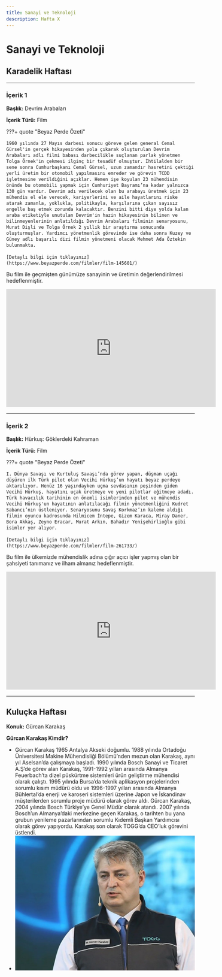 ```yaml
---
title: Sanayi ve Teknoloji
description: Hafta X
---
```


# **Sanayi ve Teknoloji**

## Karadelik Haftası

---

### İçerik 1

**Başlık:** Devrim Arabaları

**İçerik Türü:** Film

???+ quote "Beyaz Perde Özeti"

    1960 yılında 27 Mayıs darbesi sonucu göreve gelen general Cemal Gürsel'in gerçek hikayesinden yola çıkarak oluşturulan Devrim Arabaları adlı filmi babası darbecilikle suçlanan parlak yönetmen Tolga Örnek'in çekmesi ilginç bir tesadüf olmuştur. İhtilalden bir sene sonra Cumhurbaşkanı Cemal Gürsel, uzun zamandır hasretini çektiği yerli üretim bir otomobil yapılmasını emreder ve görevin TCDD işletmesine verildiğini açıklar. Hemen işe koyulan 23 mühendisin önünde bu otomobili yapmak için Cumhuriyet Bayramı’na kadar yalnızca 130 gün vardır. Devrim adı verilecek olan bu arabayı üretmek için 23 mühendis el ele verecek, kariyerlerini ve aile hayatlarını riske atarak zamanla, yoklukla, politikayla, karşılarına çıkan sayısız engelle baş etmek zorunda kalacaktır. Benzini bitti diye yolda kalan araba etiketiyle unutulan Devrim'in hazin hikayesinin bilinen ve bilinmeyenlerinin anlatıldığı Devrim Arabaları filminin senaryosunu, Murat Dişli ve Tolga Örnek 2 yıllık bir araştırma sonucunda oluşturmuşlar. Yardımcı yönetmenlik görevinde ise daha sonra Kuzey ve Güney adlı başarılı dizi filmin yönetmeni olacak Mehmet Ada Öztekin bulunmakta.

    [Detaylı bilgi için tıklayınız](https://www.beyazperde.com/filmler/film-145601/)

Bu film ile geçmişten günümüze sanayinin ve üretimin değerlendirilmesi hedeflenmiştir.

<iframe width="560" height="315" src="https://www.youtube.com/embed/1pExvMoeJjk?si=jVMdDdob1uQ9siwJ" title="YouTube video player" frameborder="0" allow="accelerometer; autoplay; clipboard-write; encrypted-media; gyroscope; picture-in-picture; web-share" referrerpolicy="strict-origin-when-cross-origin" allowfullscreen></iframe>

---

### İçerik 2

**Başlık:** Hürkuş: Göklerdeki Kahraman

**İçerik Türü:** Film

???+ quote "Beyaz Perde Özeti"

    I. Dünya Savaşı ve Kurtuluş Savaşı’nda görev yapan, düşman uçağı düşüren ilk Türk pilot olan Vecihi Hürkuş’un hayatı beyaz perdeye aktarılıyor. Henüz 16 yaşındayken uçma sevdasının peşinden giden Vecihi Hürkuş, hayatını uçak üretmeye ve yeni pilotlar eğitmeye adadı.  Türk havacılık tarihinin en önemli isimlerinden pilot ve mühendis Vecihi Hürkuş'un hayatının anlatılacağı filmin yönetmenliğini Kudret Sabancı’nın üstleniyor. Senaryosunu Savaş Korkmaz’ın kaleme aldığı filmin oyuncu kadrosunda Hilmicem İntepe, Gizem Karaca, Miray Daner, Bora Akkaş, Zeyno Eracar, Murat Arkın, Bahadır Yenişehirlioğlu gibi isimler yer alıyor.

    [Detaylı bilgi için tıklayınız](https://www.beyazperde.com/filmler/film-261733/)

Bu film ile ülkemizde mühendislik adına çığır açıcı işler yapmış olan bir şahsiyeti tanımanız ve ilham almanız hedeflenmiştir.

<iframe width="560" height="315" src="https://www.youtube.com/embed/5EFM18YFsWI?si=68qDGt5gA0x75DBD" title="YouTube video player" frameborder="0" allow="accelerometer; autoplay; clipboard-write; encrypted-media; gyroscope; picture-in-picture; web-share" referrerpolicy="strict-origin-when-cross-origin" allowfullscreen></iframe>

---

## Kuluçka Haftası

**Konuk:** Gürcan Karakaş

**Gürcan Karakaş Kimdir?**

<div class="grid cards" markdown>

- Gürcan Karakaş 1965 Antalya Akseki doğumlu. 1988 yılında Ortadoğu Üniversitesi Makine Mühendisliği Bölümü’nden mezun olan Karakaş, aynı yıl Aselsan’da çalışmaya başladı. 1990 yılında Bosch Sanayi ve Ticaret A.Ş’de görev alan Karakaş, 1991-1992 yılları arasında Almanya Feuerbach’ta dizel püskürtme sistemleri ürün geliştirme mühendisi olarak çalıştı. 1995 yılında Bursa’da teknik aplikasyon projelerinden sorumlu kısım müdürü oldu ve 1996-1997 yılları arasında Almanya Bühlertal’da enerji ve karoseri sistemleri üzerine Japon ve İskandinav müşterilerden sorumlu proje müdürü olarak görev aldı. Gürcan Karakaş, 2004 yılında Bosch Türkiye’ye Genel Müdür olarak atandı. 2007 yılında Bosch’un Almanya’daki merkezine geçen Karakaş, o tarihten bu yana grubun yenileme pazarlarından sorumlu Kıdemli Başkan Yardımcısı olarak görev yapıyordu. Karakaş son olarak TOGG’da CEO’luk görevini üstlendi.
- ![Image title](img/gurcan-karakas.jpeg)

</div>
